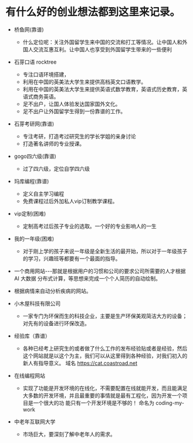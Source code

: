 # 有什么好的创业想法都到这里来记录。

- 桥鱼网(靠谱)
    - 什么定位呢：关注外国留学生来中国的交流和打工等情况。让中国人和外国人交流互惠互利。让中国人也享受到外国留学生带来的一些便利

- 石芽口语 rocktree
  - 专注口语环境搭建，
  - 利用在中国的英美法大学生来提供高档英文口语教学。
  - 利用在中国的英美法大学生来提供英语式数学教育，英语式历史教育，英语式商务英语。
  - 足不出户，让国人体验发达国家国外文化。
  - 足不出户让外国留学生得到一份靠谱的工作。
- 石芽考研网(靠谱)
    - 专注考研，打造考过研究生的学长学姐的亲身讨论
    - 打造著名讲师的专业授课。

- gogo四六级(靠谱)

    - 过了四六级，定位自学四六级

- 玛库编程(靠谱)
    - 定义自主学习编程
    - 免费课程过后外加私人vip订制教学课程。
- vip定制(困难)
    - 定制高考过后孩子专业的选取。一个好的专业影响人的一生

- 我的一年级(困难)
    - 对于刚上学的孩子来说一年级是全新生活的最开始，所以对于一年级孩子的学习，兴趣班等都要有一个最面的指导。

- 一个商用网站---那就是根据用户的习惯和公司的要求公司所需要的人才根据AI 大数据 分布式计算，等思想来完成一个个人简历的自动绘制。

- 根据病情来自动分析疾病的网站。

- 小木屋科技有限公司
  - 一家专门为环保而生的科技企业，主要是生产环保美观简洁大方的设备；对先有的设备进行环保改造。
- 经验库（靠谱）
  - 各种已经考上研究生的或者做了什么工作的发布经验贴或者是经验，然后这个网站就是以这个为主，我们可以从这里得到各种经验，对我们初入的新人有指导意义。    域名 https://cat.coastroad.net
- 在线编程网站
  - 实现了功能是开发环境的在线化，不需要配置在线就能开发，而且能满足大多数的开发环境，并且最重要的事情就是最有工程化，因为开发一个项目是一个很大的功 能只有一个开发环境是不够的！ 命名为 coding-my-work
- 中老年互联网大学
  - 市场巨大，要深刻了解中老年人的需求。
